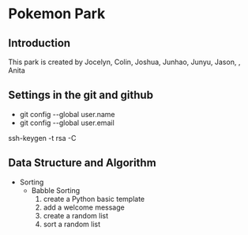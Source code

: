 # Pokemon Park
## Introduction
This park is created by Jocelyn, Colin, Joshua, Junhao, Junyu, Jason, , Anita
## Settings in the git and github
- git config --global user.name
- git config --global user.email 

ssh-keygen -t rsa -C 
## Data Structure and Algorithm
- Sorting
  - Babble Sorting
    1. create a Python basic template
    2. add a welcome message
    3. create a random list
    4. sort a random list 